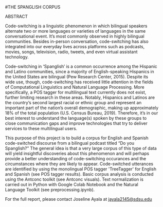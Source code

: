#THE SPANGLISH CORPUS

ABSTRACT

Code-switching is a linguistic phenomenon in which bilingual speakers alternate two or more languages or varieties of languages in the same conversational event. It’s most commonly observed in highly bilingual communities. Besides in-person conversation, code-switching has also integrated into our everyday lives across platforms such as podcasts, movies, songs, television, radio, tweets, and even virtual assistant technology.

Code-switching in ‘Spanglish’ is a common occurrence among the Hispanic and Latino communities, since a majority of English-speaking Hispanics in the United States are bilingual (Pew Research Center, 2015). Despite its wide use, though, code-switching has received little attention in the fields of Computational Linguistics and Natural Language Processing. More specifically, a POS tagger for multilingual text currently does not exist, further limiting research in these areas. Notably, Hispanics and Latinos are the country’s second largest racial or ethnic group and represent an important part of the nation’s overall demographic, making up approximately 18% of the total population (U.S. Census Bureau, 2019). Therefore, it’s in our best interest to understand the language(s) spoken by these groups to close communication gaps and improve technologies that try to deliver services to these multilingual users.

This purpose of this project is to build a corpus for English and Spanish code-switched discourse from a bilingual podcast titled “Do you Spanglish?” The general idea is that a very large corpus of this type of data will yield insightful discoveries about this phenomenon and will perhaps provide a better understanding of code-switching occurances and the circumstances where they are likely to appear. Code-switched utterances are identified by using the monolingual POS tagger 'TreeTagger' for English and Spanish (see POS tagger results). Basic corpus analysis is conducted using the Antconc toolkit (see Antconc visuals). Text normalization is carried out in Python with Google Colab Notebook and the Natural Language Toolkit (see preprocessing.ipynb).

For the full report, please contact Joseline Ayala at jayala2145@sdsu.edu

